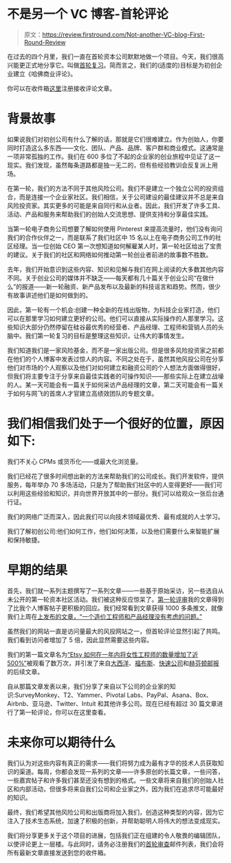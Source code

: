 # 不是另一个 VC 博客-首轮评论

> 原文：<https://review.firstround.com/Not-another-VC-blog-First-Round-Review>

在过去的四个月里，我们一直在首轮资本公司默默地做一个项目。今天，我们很高兴能更正式地分享它。叫做[首轮复习](http://www.firstround.com/review "null")。简而言之，我们的(适度的)目标是为初创企业建立《哈佛商业评论》。

你可以在收件箱[这里](http://firstround.us5.list-manage1.com/subscribe?u=dbca87c0c0a96a01ae10f5a13&id=d9bb43e05b "null")注册接收评论文章。

# 背景故事

如果说我们对初创公司有什么了解的话，那就是它们很难建立。作为创始人，你要同时打造这么多东西——文化、团队、产品、品牌、客户群和商业模式。这通常是一项非常孤独的工作。我们在 600 多位了不起的企业家的创业旅程中见证了这一现实。我们发现，虽然每条道路都是独一无二的，但有些经验教训会反复派上用场。

在第一轮，我们的方法不同于其他风险公司。我们不是建立一个独立公司的投资组合，而是连接一个企业家社区。我们相信，关于公司建设的最佳建议并不总是来自风险投资家。其实更多的可能是来自同行和从业者。因此，我们开发了许多工具、活动、产品和服务来帮助我们的创始人交流思想、提供支持和分享最佳实践。

当第一轮电子商务公司想要了解如何使用 Pinterest 来提高流量时，他们没有询问我们的合作伙伴之一，而是联系了我们社区中 15 名以上在电子商务公司工作的社区经理。当一位创始 CEO 第一次想知道如何解雇某人时，第一轮社区给出了宝贵的建议。关于我们的社区和网络如何推动第一轮创业者前进的故事数不胜数。

去年，我们开始意识到这些内容、知识和见解与我们在网上阅读的大多数其他内容不同。关于创业公司的媒体并不缺乏——每天都有几十篇关于创业公司“在做什么”的报道——新一轮融资、新产品发布以及最新的科技谣言和趋势。然而，很少有故事讲述他们是如何做到的。

因此，第一轮有一个机会:创建一种全新的在线出版物，为科技企业家打造，他们可以在那里学习如何建立更好的公司。他们可以直接从实际操作的人那里学习。这些知识大部分仍然停留在硅谷最优秀的经营者、产品经理、工程师和营销人员的头脑中。我们第一轮复习的目标是整理这些知识，让伟大的事情发生。

我们知道我们是一家风险基金，而不是一家出版公司。但是很多风险投资家之前都在他们的个人博客中发表过惊人的内容。不同之处在于，虽然其他风投公司在分享他们对市场的个人观察以及他们对如何建立和融资公司的个人想法方面做得很好，但我们将主要专注于分享来自最佳实践者的可操作知识——那些实际上在建立战壕的人。某一天可能会有一篇关于如何采访产品经理的文章，第二天可能会有一篇关于如何与网飞的首席人才官建立高绩效团队的专题文章。

# 我们相信我们处于一个很好的位置，原因如下:

我们不关心 CPMs 或货币化——或最大化浏览量。

我们已经花了很多时间想出新的方法来帮助我们的公司成长。我们开发软件，提供服务，每年举办 70 多场活动，只是为了帮助我们社区中的人变得更好——我们可以利用这些经验和知识，并向世界开放其中的一部分。我们可以给观众一张后台通行证。

我们的网络广泛而深入，因此我们可以向技术领域最优秀、最有成就的人士学习。

我们了解初创公司:他们如何工作，他们如何决策，以及他们需要什么来智能扩展和保持敏捷。

# 早期的结果

首先，我们就一系列主题撰写了一系列文章——一些基于原始采访，另一些选自从未公开的第一轮资本社区活动。我们被这种反应惊呆了。[第一轮评审](http://firstround.com/library/ "null")我的文章得到了比我个人博客帖子更积极的回应。我们经常看到文章获得 1000 多条推文，就像我们上周在[上发布的文章，“一个造价工程师和产品经理没有考虑的问题。”](http://firstround.com/article/The-one-cost-engineers-and-product-managers-dont-consider "null")

虽然我们的网站一直是访问量最大的风投网站之一，但首轮评论显然引起了共鸣。我们看到访问者增加了 5 倍，因此显然需要这些内容。

我们的第一篇文章名为[“Etsy 如何在一年内将女性工程师的数量增加了近 500%”](http://firstround.com/article/How-Etsy-Grew-their-Number-of-Female-Engineers-by-500-in-One-Year "null")被观看了数万次，并引发了来自[大西洋](http://www.theatlantic.com/technology/archive/2013/02/etsy-cto-prioritizing-diversity-in-our-hiring-fielded-better-women-and-men/272969/ "null")、[福布斯](http://www.forbes.com/fdc/welcome_mjx.shtml "null")、[快速公司](http://www.fastcolabs.com/3005681/how-hack-broken-gender-dynamics-workplace "null")和[赫芬顿邮报](http://www.huffingtonpost.com/2013/03/18/female-engineers_n_2902904.html "null")的后续文章。

自从那篇文章发表以来，我们分享了来自以下公司的企业家的知识:SurveyMonkey、T2、Yammer、Pivotal Labs、PayPal、Asana、Box、Airbnb、亚马逊、Twitter、Intuit 和其他许多公司。现在已经有超过 30 篇文章进行了第一轮评论，你可以在这里查看。

# 未来你可以期待什么

我们认为对这些内容有真正的需求——我们将努力成为最有才华的技术人员获取知识的渠道。每周，你都会发现一系列的文章——许多原创的长篇文章，一些问答，一些嘉宾帖子和许多我们甚至还没有想到的格式。一些文章将来自我们的创始人社区和内部活动，但很多将来自我们公司和企业家之外，因为我们在追求尽可能最好的知识。

最终，我们希望其他风险公司和出版商将加入我们，创造这种类型的内容，因为它注入了技术生态系统，加速了积极的创新，并帮助聪明人将伟大的想法变成现实。

我们将分享更多关于这个项目的进展，包括我们正在组建的令人敬畏的编辑团队，以使评论更上一层楼。与此同时，请务必注册我们的[首轮审查](http://firstround.us5.list-manage1.com/subscribe?u=dbca87c0c0a96a01ae10f5a13&id=d9bb43e05b "null")邮件列表，我们会将所有最新文章直接发送到您的收件箱。